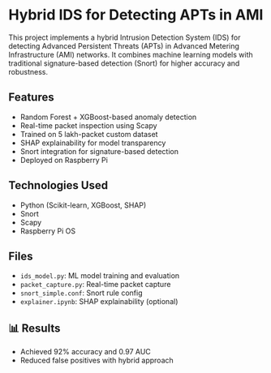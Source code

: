 
# Hybrid IDS for Detecting APTs in AMI

This project implements a hybrid Intrusion Detection System (IDS) for detecting Advanced Persistent Threats (APTs) in Advanced Metering Infrastructure (AMI) networks. It combines machine learning models with traditional signature-based detection (Snort) for higher accuracy and robustness.

## Features
- Random Forest + XGBoost-based anomaly detection
- Real-time packet inspection using Scapy
- Trained on 5 lakh-packet custom dataset
- SHAP explainability for model transparency
- Snort integration for signature-based detection
- Deployed on Raspberry Pi

## Technologies Used
- Python (Scikit-learn, XGBoost, SHAP)
- Snort
- Scapy
- Raspberry Pi OS

## Files
- `ids_model.py`: ML model training and evaluation
- `packet_capture.py`: Real-time packet capture
- `snort_simple.conf`: Snort rule config
- `explainer.ipynb`: SHAP explainability (optional)

## 📊 Results
- Achieved 92% accuracy and 0.97 AUC
- Reduced false positives with hybrid approach
